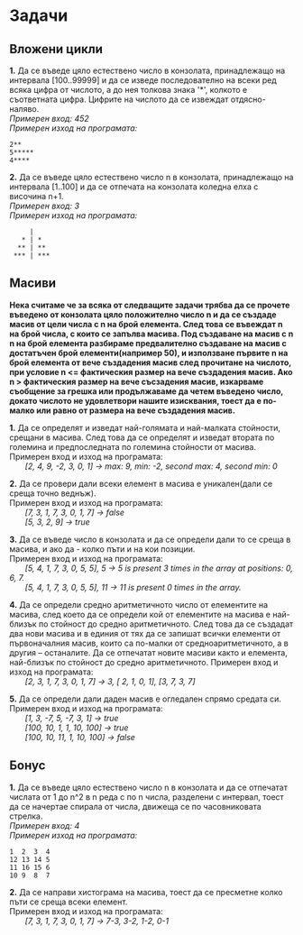 # Задачи

## Вложени цикли

**1.** Да се въведе цяло естествено число в конзолата, принадлежащо на интервала [100..99999] и да се изведе последователно на всеки ред всяка цифра от числото, а до нея толкова знака '\*', колкото е съответната цифра. Цифрите на числото да се извеждат отдясно-наляво.          
*Примерен вход: 452  
Примерен изход на програмата:* 
```
2**  
5*****  
4****   
```

**2.** Да се въведе цяло естествено число n в конзолата, принадлежащо на интервала [1..100] и да се отпечата на конзолата коледна елха с височина n+1.    
*Примерен вход: 3  
Примерен изход на програмата:* 
```
     |    
   * | *  
  ** | ** 
 *** | ***  
 ```
 
## Масиви

**Нека считаме че за всяка от следващите задачи трябва да се прочете въведено от конзолата цяло положително число n и да се създаде масив от цели числа с n на брой елемента. След това се въвеждат n на брой числа, с които се запълва масива. Под създаване на масив с n n на брой елемента разбираме предвалително създаване на масив с достатъчен брой елементи(например 50), и  използване първите n на брой елемента от вече създадения масив след прочитане на числото, при условие n <= фактическия размер на вече създадения масив. Ако n > фактическия размер на вече съсзадения масив, изкарваме съобщение за грешка или продължаваме да четем въведено число, докато числото не удовлетвори нашите изисквания, тоест да е по-малко или равно от размера на вече създадения масив.**  

**1.** Да се определят и изведат най-голямата и най-малката стойности, срещани в масива. След това да се определят и изведат втората по големина  и предпоследната по големина стойности от масива.  
Примерен вход и изход на програмата:  
&nbsp;&nbsp;&nbsp;&nbsp;&nbsp;&nbsp;    *[2, 4, 9, -2, 3, 0, 1] -> max: 9, min: -2, second max: 4, second min: 0*  

**2.** Да се провери дали всеки елемент в масива е уникален(дали се среща точно веднъж).    
Примерен вход и изход на програмата:  
&nbsp;&nbsp;&nbsp;&nbsp;&nbsp;&nbsp;  *[7, 3, 1, 7, 3, 0, 1, 7] -> false*  
&nbsp;&nbsp;&nbsp;&nbsp;&nbsp;&nbsp;  *[5, 3, 2, 9] -> true*  

**3.** Да се въведе число в конзолата и да се определи дали то се среща в масива, и ако да - колко пъти и на кои позиции.  
Примерен вход и изход на програмата:  
&nbsp;&nbsp;&nbsp;&nbsp;&nbsp;&nbsp;    *[5, 4, 1, 7, 3, 0, 5, 5], 5 -> 5 is present 3 times in the array at positions: 0, 6, 7.*  
&nbsp;&nbsp;&nbsp;&nbsp;&nbsp;&nbsp;    *[5, 4, 1, 7, 3, 0, 5, 5], 11 -> 11 is present 0 times in the array.*   
 
**4.** Да се определи средно аритметичното число от елементите на масива, след което да се определи кой от елементите на масива е най-близък по стойност до средно аритметичното. След това да се създадат два нови масива и в единия от тях да се запишат всички елементи от първоначалния масив, които са по-малки от средноаритметичното, а в другия – останалите. Да се отпечатат новите масиви както и елемента, най-близък по стойност до средно аритметичното. Примерен вход и изход на програмата:  
&nbsp;&nbsp;&nbsp;&nbsp;&nbsp;&nbsp;  *[2, 3, 1, 7, 3, 0, 1, 7] ->  3, [ 2, 1, 0, 1], [3, 7, 3, 7]*      

**5.** Да се определи дали даден масив е огледален спрямо средата си.    
Примерен вход и изход на програмата:  
&nbsp;&nbsp;&nbsp;&nbsp;&nbsp;&nbsp;  *[1, 3, -7, 5, -7, 3, 1] ->  true*  
&nbsp;&nbsp;&nbsp;&nbsp;&nbsp;&nbsp;  *[100, 10, 1, 1, 10, 100] -> true*   
&nbsp;&nbsp;&nbsp;&nbsp;&nbsp;&nbsp;  *[100, 10, 11, 1, 10, 100] -> false*  

## Бонус

**1.** Да се въведе цяло естествено число n в конзолата и да се отпечатат числата от 1 до n^2 в n реда с по n числа, разделени с интервал, тоест да се начертае спирала от числа, движеща се по часовниковата стрелка.   
*Примерен вход: 4  
Примерен изход на програмата:* 
``` 
1  2  3  4 
12 13 14 5
11 16 15 6
10 9  8  7 
``` 

**2.** Да се направи хистограма на масива, тоест да се пресметне колко пъти се среща всеки елемент.    
Примерен вход и изход на програмата:  
&nbsp;&nbsp;&nbsp;&nbsp;&nbsp;&nbsp;  *[7, 3, 1, 7, 3, 0, 1, 7] -> 7-3, 3-2, 1-2, 0-1*  


 




